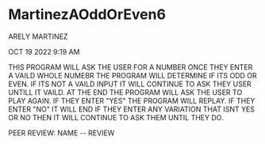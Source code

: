 # MartinezAOddOrEven6

ARELY MARTINEZ 

OCT 19 2022 9:19 AM 

THIS PROGRAM WILL ASK THE USER FOR A NUMBER 
ONCE THEY ENTER A VAILD WHOLE NUMEBR THE
PROGRAM WILL DETERMINE IF ITS ODD OR EVEN. IF
ITS NOT A VAILD INPUT IT WILL CONTINUE TO ASK 
THEY USER UNTILL IT VAILD. AT THE END THE PROGRAM 
WILL ASK THE USER TO PLAY AGAIN. IF THEY ENTER "YES"
THE PROGRAM WILL REPLAY. IF THEY ENTER "NO" IT WILL 
END IF THEY ENTER ANY VARIATION THAT ISNT YES OR NO 
THEN IT WILL CONTINUE TO ASK THEM UNTIL THEY DO. 

PEER REVIEW: NAME -- REVIEW
